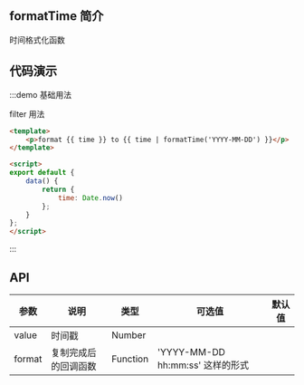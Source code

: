 ## formatTime 简介

时间格式化函数

## 代码演示

:::demo 基础用法

filter 用法

```html
<template>
    <p>format {{ time }} to {{ time | formatTime('YYYY-MM-DD') }}</p>
</template>

<script>
export default {
    data() {
        return {
            time: Date.now()
        };
    }
};
</script>
```
:::

## API

| 参数 | 说明 | 类型 | 可选值 | 默认值 |
|---------- |-------- |---------- |-------------  |-------- |
| value | 时间戳 | Number | | |
| format | 复制完成后的回调函数 | Function | 'YYYY-MM-DD hh:mm:ss' 这样的形式 | |


<script>
export default {
    data() {
        return {
            time: Date.now()
        };
    }
};
</script>
